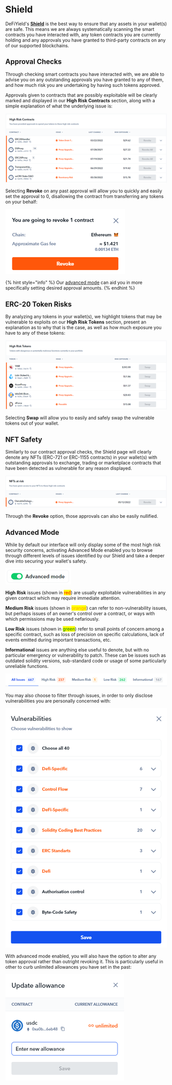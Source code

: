 # Shield

DeFiYield's [**Shield**](https://defiyield.app/shield) is the best way to ensure that any assets in your wallet(s) are safe. This means we are always systematically scanning the smart contracts you have interacted with, any token contracts you are currently holding and any approvals you have granted to third-party contracts on any of our supported blockchains.

## Approval Checks

Through checking smart contracts you have interacted with, we are able to advise you on any outstanding approvals you have granted to any of them, and how much risk you are undertaking by having such tokens approved.

Approvals given to contracts that are possibly exploitable will be clearly marked and displayed in our **High Risk Contracts** section, along with a simple explanation of what the underlying issue is:

![](<../.gitbook/assets/image (5).png>)

Selecting **Revoke** on any past approval will allow you to quickly and easily set the approval to 0, disallowing the contract from transferring any tokens on your behalf:

![](<../.gitbook/assets/image (23).png>)

{% hint style="info" %}
Our [advanced mode](shield.md#advanced-mode) can aid you in more specifically setting desired approval amounts.
{% endhint %}

## ERC-20 Token Risks

By analyzing any tokens in your wallet(s), we highlight tokens that may be vulnerable to exploits on our **High Risk Tokens** section, present an explanation as to why that is the case, as well as how much exposure you have to any of these tokens:

![](<../.gitbook/assets/image (10).png>)

Selecting **Swap** will allow you to easily and safely swap the vulnerable tokens out of your wallet.

## NFT Safety

Similarly to our contract approval checks, the Shield page will clearly denote any NFTs (ERC-721 or ERC-1155 contracts) in your wallet(s) with outstanding approvals to exchange, trading or marketplace contracts that have been detected as vulnerable for any reason displayed.

![](<../.gitbook/assets/image (43).png>)

Through the **Revoke** option, those approvals can also be easily nullified.

## Advanced Mode

While by default our interface will only display some of the most high risk security concerns, activating Advanced Mode enabled you to browse through different levels of issues identified by our Shield and take a deeper dive into securing your wallet's safety.

![Toggle advanced mode on the top right of the page.](<../.gitbook/assets/image (20).png>)

**High Risk** issues (shown in <mark style="color:red;">red</mark>) are usually exploitable vulnerabilities in any given contract which may require immediate attention.

**Medium Risk** issues (shown in <mark style="color:orange;">orange</mark>) can refer to non-vulnerability issues, but perhaps issues of an owner's control over a contract, or ways with which permissions may be used nefariously.

**Low Risk** issues (shown in <mark style="color:green;">green</mark>) refer to small points of concern among a specific contract, such as loss of precision on specific calculations, lack of events emitted during important transactions, etc.

**Informational** issues are anything else useful to denote, but with no particular emergency or vulnerability to patch. These can be issues such as outdated solidity versions, sub-standard code or usage of some particularly unreliable functions.

![](<../.gitbook/assets/image (35).png>)

You may also choose to filter through issues, in order to only disclose vulnerabilities you are personally concerned with:

![](<../.gitbook/assets/image (26).png>)

With advanced mode enabled, you will also have the option to alter any token approval rather than outright revoking it. This is particularly useful in other to curb unlimited allowances you have set in the past:

![](<../.gitbook/assets/image (12).png>)
